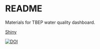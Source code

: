 # README

Materials for TBEP water quality dashboard.  

[Shiny](http://shiny.tbep.org/wq-dash/)

[![DOI](https://zenodo.org/badge/223773148.svg)](https://zenodo.org/badge/latestdoi/223773148)